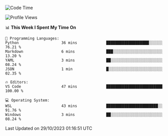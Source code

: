 <!--START_SECTION:waka-->
![Code Time](http://img.shields.io/badge/Code%20Time-369%20hrs%2041%20mins-blue)

![Profile Views](http://img.shields.io/badge/Profile%20Views-0-blue)

📊 **This Week I Spent My Time On** 

```text
💬 Programming Languages: 
Python                   36 mins             ███████████████████░░░░░░   76.21 % 
Markdown                 6 mins              ███░░░░░░░░░░░░░░░░░░░░░░   13.20 % 
YAML                     3 mins              ██░░░░░░░░░░░░░░░░░░░░░░░   08.24 % 
JSON                     1 min               █░░░░░░░░░░░░░░░░░░░░░░░░   02.35 % 

🔥 Editors: 
VS Code                  47 mins             █████████████████████████   100.00 % 

💻 Operating System: 
WSL                      43 mins             ███████████████████████░░   91.76 % 
Windows                  3 mins              ██░░░░░░░░░░░░░░░░░░░░░░░   08.24 % 
```


 Last Updated on 29/10/2023 01:16:51 UTC
<!--END_SECTION:waka-->
